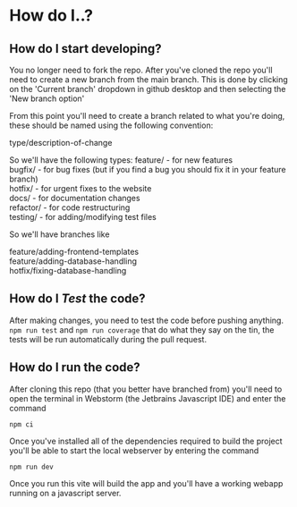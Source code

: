 # How do I..?

## How do I start developing?
You no longer need to fork the repo.
After you've cloned the repo you'll need to create a new branch from the main branch. This is done by clicking on the 'Current branch' dropdown in github desktop and then selecting the 'New branch option'

From this point you'll need to create a branch related to what you're doing, these should be named using the following convention:

type/description-of-change

So we'll have the following types:
feature/ - for new features \
bugfix/ - for bug fixes (but if you find a bug you should fix it in your feature branch) \
hotfix/ - for urgent fixes to the website \
docs/ - for documentation changes \
refactor/ - for code restructuring \
testing/ - for adding/modifying test files

So we'll have branches like

feature/adding-frontend-templates \
feature/adding-database-handling \
hotfix/fixing-database-handling

## How do I _Test_ the code?
After making changes, you need to test the code before pushing anything.
```npm run test``` and ```npm run coverage``` that do what they say on the tin, the tests will be run automatically during the pull request.

## How do I run the code?
After cloning this repo (that you better have branched from) you'll need to open the terminal in Webstorm (the Jetbrains Javascript IDE) and enter the command

```npm ci```

Once you've installed all of the dependencies required to build the project you'll be able to start the local webserver by entering the command

```npm run dev```

Once you run this vite will build the app and you'll have a working webapp running on a javascript server.
